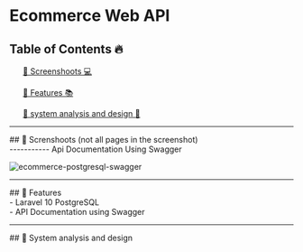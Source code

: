 # Ecommerce Web API

## Table of Contents 🔥

<div class="">
<ol>
<a href="#screenshoot">💠 Screenshoots 💻</a>
</ol>

<ol>
<a href="#feature">💠 Features 📚</a>
</ol>

<ol>
<a href="#analysis">💠 system analysis and design 📂</a>
</ol>
</div>

<hr>

<div class="" id="screenshoot">
## 💠 Screnshoots (not all pages in the screenshot) <br>
----------- Api Documentation Using Swagger

![ecommerce-postgresql-swagger](https://github.com/aslan-asilon31/ecommerce_laravel_postgresql/assets/116990574/abb39ab6-ed3c-421f-8347-108445e552c6)


</div>

<hr>


<div class="" id="feature">
## 💠 Features <br>
- Laravel 10 PostgreSQL<br>
- API Documentation using Swagger
</div>

<hr>

<div class="" id="analysis">
## 💠 System analysis and design


</div>






